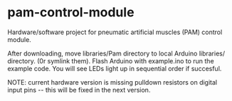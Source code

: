# pam-control-module
Hardware/software project for pneumatic artificial muscles (PAM) control module.

After downloading, move libraries/Pam directory to local Arduino libraries/ directory. (0r symlink them).
Flash Arduino with example.ino to run the example code. You will see LEDs light up in sequential order if succesful.

NOTE: current hardware version is missing pulldown resistors on digital input
pins -- this will be fixed in the next version.
